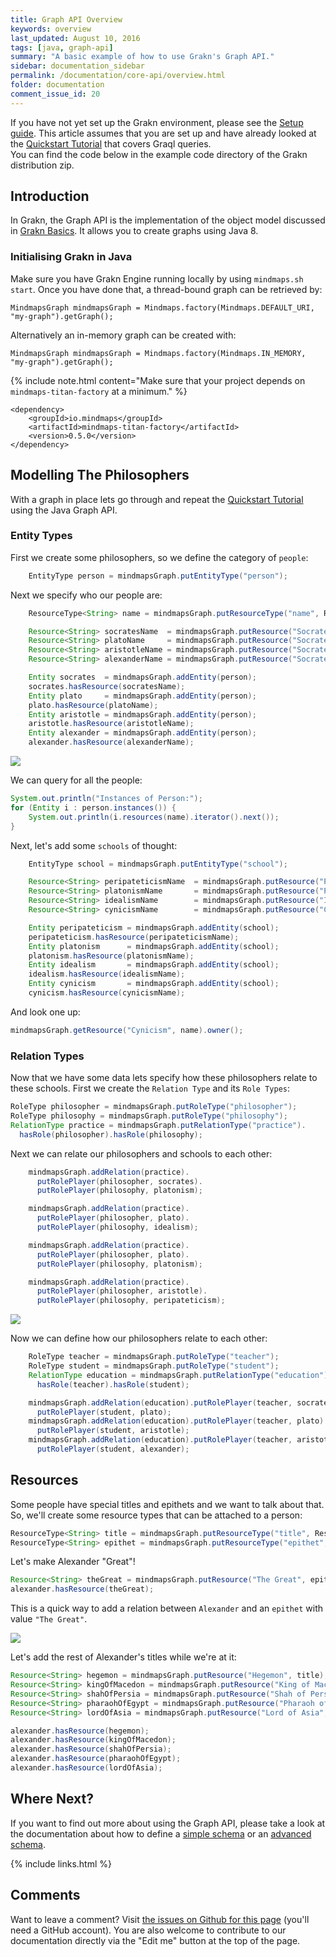 ```yaml
---
title: Graph API Overview
keywords: overview
last_updated: August 10, 2016
tags: [java, graph-api]
summary: "A basic example of how to use Grakn's Graph API."
sidebar: documentation_sidebar
permalink: /documentation/core-api/overview.html
folder: documentation
comment_issue_id: 20
---
```


If you have not yet set up the Grakn environment, please see the [Setup guide](../get-started/setup-guide.html). This article assumes that you are set up and have already looked at the [Quickstart Tutorial](../the-basics/quickstart-tutorial.html) that covers Graql queries.   
You can find the code below in the example code directory of the Grakn distribution zip.

## Introduction

In Grakn, the Graph API is the implementation of the object model discussed in
[Grakn Basics](../the-basics/mindmaps-basics.html). It allows you to create graphs using Java 8. 

### Initialising Grakn in Java    

Make sure you have Grakn Engine running locally by using `mindmaps.sh start`.
Once you have done that, a thread-bound graph can be retrieved by:    

```java-test-ignore
MindmapsGraph mindmapsGraph = Mindmaps.factory(Mindmaps.DEFAULT_URI, "my-graph").getGraph();
```

Alternatively an in-memory graph can be created with:     

```java-test-ignore
MindmapsGraph mindmapsGraph = Mindmaps.factory(Mindmaps.IN_MEMORY, "my-graph").getGraph();
```

{% include note.html content="Make sure that your project depends on `mindmaps-titan-factory` at a minimum." %}

```
<dependency>
    <groupId>io.mindmaps</groupId>
    <artifactId>mindmaps-titan-factory</artifactId>
    <version>0.5.0</version>
</dependency>
```

## Modelling The Philosophers

With a graph in place lets go through and repeat the [Quickstart
Tutorial](../the-basics/quickstart-tutorial) using the Java Graph API.

### Entity Types

First we create some philosophers, so we define the category of `people`:

```java
    EntityType person = mindmapsGraph.putEntityType("person");
```

Next we specify who our people are:

```java
    ResourceType<String> name = mindmapsGraph.putResourceType("name", ResourceType.DataType.STRING);

    Resource<String> socratesName  = mindmapsGraph.putResource("Socrates", name);
    Resource<String> platoName     = mindmapsGraph.putResource("Socrates", name);
    Resource<String> aristotleName = mindmapsGraph.putResource("Socrates", name);
    Resource<String> alexanderName = mindmapsGraph.putResource("Socrates", name);

    Entity socrates  = mindmapsGraph.addEntity(person);
    socrates.hasResource(socratesName);
    Entity plato     = mindmapsGraph.addEntity(person);
    plato.hasResource(platoName);
    Entity aristotle = mindmapsGraph.addEntity(person);
    aristotle.hasResource(aristotleName);
    Entity alexander = mindmapsGraph.addEntity(person);
    alexander.hasResource(alexanderName);
```

![](/images/phil.png)

We can query for all the people:

```java
System.out.println("Instances of Person:");
for (Entity i : person.instances()) {
    System.out.println(i.resources(name).iterator().next());
}
```

Next, let's add some `schools` of thought:

```java
    EntityType school = mindmapsGraph.putEntityType("school");

    Resource<String> peripateticismName  = mindmapsGraph.putResource("Peripateticism", name);
    Resource<String> platonismName       = mindmapsGraph.putResource("Platonism", name);
    Resource<String> idealismName        = mindmapsGraph.putResource("Idealism", name);
    Resource<String> cynicismName        = mindmapsGraph.putResource("Cynicism", name);

    Entity peripateticism = mindmapsGraph.addEntity(school);
    peripateticism.hasResource(peripateticismName);
    Entity platonism      = mindmapsGraph.addEntity(school);
    platonism.hasResource(platonismName);
    Entity idealism       = mindmapsGraph.addEntity(school);
    idealism.hasResource(idealismName);
    Entity cynicism       = mindmapsGraph.addEntity(school);
    cynicism.hasResource(cynicismName);
```

And look one up:

```java
mindmapsGraph.getResource("Cynicism", name).owner();
```   

### Relation Types

Now that we have some data lets specify how these philosophers relate to these schools. First we create the `Relation Type` and its `Role Types`:

```java
RoleType philosopher = mindmapsGraph.putRoleType("philosopher");
RoleType philosophy = mindmapsGraph.putRoleType("philosophy");
RelationType practice = mindmapsGraph.putRelationType("practice").
  hasRole(philosopher).hasRole(philosophy);
```

Next we can relate our philosophers and schools to each other:

```java
    mindmapsGraph.addRelation(practice).  
      putRolePlayer(philosopher, socrates).
      putRolePlayer(philosophy, platonism);

    mindmapsGraph.addRelation(practice).
      putRolePlayer(philosopher, plato).
      putRolePlayer(philosophy, idealism);

    mindmapsGraph.addRelation(practice).
      putRolePlayer(philosopher, plato).
      putRolePlayer(philosophy, platonism);

    mindmapsGraph.addRelation(practice).
      putRolePlayer(philosopher, aristotle).
      putRolePlayer(philosophy, peripateticism);
```

![](/images/practice.png)

Now we can define how our philosophers relate to each other:

```java
    RoleType teacher = mindmapsGraph.putRoleType("teacher");
    RoleType student = mindmapsGraph.putRoleType("student");
    RelationType education = mindmapsGraph.putRelationType("education").
      hasRole(teacher).hasRole(student);

    mindmapsGraph.addRelation(education).putRolePlayer(teacher, socrates).
      putRolePlayer(student, plato);
    mindmapsGraph.addRelation(education).putRolePlayer(teacher, plato).
      putRolePlayer(student, aristotle);
    mindmapsGraph.addRelation(education).putRolePlayer(teacher, aristotle).
      putRolePlayer(student, alexander);
```

## Resources

Some people have special titles and epithets and we want to talk about that.
So, we'll create some resource types that can be attached to a person:

```java
ResourceType<String> title = mindmapsGraph.putResourceType("title", ResourceType.DataType.STRING);
ResourceType<String> epithet = mindmapsGraph.putResourceType("epithet", ResourceType.DataType.STRING);
```

Let's make Alexander "Great"!

```java
Resource<String> theGreat = mindmapsGraph.putResource("The Great", epithet);
alexander.hasResource(theGreat);
```

This is a quick way to add a relation between `Alexander` and an `epithet` with value `"The Great"`.

![](/images/epithet.png)

Let's add the rest of Alexander's titles while we're at it:

```java
Resource<String> hegemon = mindmapsGraph.putResource("Hegemon", title);
Resource<String> kingOfMacedon = mindmapsGraph.putResource("King of Macedon", title);
Resource<String> shahOfPersia = mindmapsGraph.putResource("Shah of Persia", title);
Resource<String> pharaohOfEgypt = mindmapsGraph.putResource("Pharaoh of Egypt", title);
Resource<String> lordOfAsia = mindmapsGraph.putResource("Lord of Asia", title);

alexander.hasResource(hegemon);
alexander.hasResource(kingOfMacedon);
alexander.hasResource(shahOfPersia);
alexander.hasResource(pharaohOfEgypt);
alexander.hasResource(lordOfAsia);
```

## Where Next?
If you want to find out more about using the Graph API, please take a look at the documentation about how to define a [simple schema](../core-api/simple-schema-definition.html) or an [advanced schema](../core-api/advanced-schema-definition.html).

{% include links.html %}

## Comments
Want to leave a comment? Visit <a href="https://github.com/graknlabs/docs/issues/20" target="_blank">the issues on Github for this page</a> (you'll need a GitHub account). You are also welcome to contribute to our documentation directly via the "Edit me" button at the top of the page.